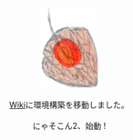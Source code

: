 <div align="center"><img src="https://github.com/takkii/nyasocom2/blob/main/public/images/hozuki.png" alt="hozuki" title="logo">
    <br />
    <br />
    <a href="https://github.com/takkii/nyasocom2/wiki/manual">Wiki</a>に環境構築を移動しました。
    <br />
    <br />
    <div style="text-align: center;">にゃそこん2、始動 !</div>
    <br />
</div>